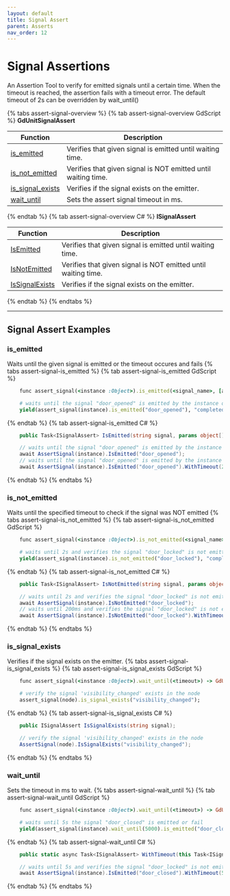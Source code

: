```yaml
---
layout: default
title: Signal Assert
parent: Asserts
nav_order: 12
---
```


# Signal Assertions

An Assertion Tool to verify for emitted signals until a certain time. When the timeout is reached, the assertion fails with a timeout error.
The default timeout of 2s can be overridden by wait_until(<time in ms>)

{% tabs assert-signal-overview %}
{% tab assert-signal-overview GdScript %}
**GdUnitSignalAssert**<br>

|Function|Description|
|--- | --- |
|[is_emitted](/gdUnit3/asserts/assert-signal/#is_emitted) | Verifies that given signal is emitted until waiting time.|
|[is_not_emitted](/gdUnit3/asserts/assert-signal/#is_not_emitted) | Verifies that given signal is NOT emitted until waiting time.|
|[is_signal_exists](/gdUnit3/asserts/assert-signal/#is_signal_exists) | Verifies if the signal exists on the emitter.|
|[wait_until](/gdUnit3/asserts/assert-signal/#wait_until) | Sets the assert signal timeout in ms.|
{% endtab %}
{% tab assert-signal-overview C# %}
**ISignalAssert**<br>

|Function|Description|
|--- | --- |
|[IsEmitted](/gdUnit3/asserts/assert-signal/#is_emitted) | Verifies that given signal is emitted until waiting time.|
|[IsNotEmitted](/gdUnit3/asserts/assert-signal/#is_not_emitted) | Verifies that given signal is NOT emitted until waiting time.|
|[IsSignalExists](/gdUnit3/asserts/assert-signal/#is_signal_exists) | Verifies if the signal exists on the emitter.|
{% endtab %}
{% endtabs %}

---
## Signal Assert Examples

### is_emitted
Waits until the given signal is emitted or the timeout occures and fails
{% tabs assert-signal-is_emitted %}
{% tab assert-signal-is_emitted GdScript %}
```ruby
    func assert_signal(<instance :Object>).is_emitted(<signal_name>, [args :Array]) -> GdUnitSignalAssert
```
```ruby
    # waits until the signal "door_opened" is emitted by the instance or fails after default timeout of 2s
    yield(assert_signal(instance).is_emitted("door_opened"), "completed")
```
{% endtab %}
{% tab assert-signal-is_emitted C# %}
```cs
    public Task<ISignalAssert> IsEmitted(string signal, params object[] args);
```
```cs
    // waits until the signal "door_opened" is emitted by the instance or fails after default timeout of 2s
    await AssertSignal(instance).IsEmitted("door_opened");
    // waits until the signal "door_opened" is emitted by the instance or fails after given timeout of 200ms
    await AssertSignal(instance).IsEmitted("door_opened").WithTimeout(200);
```
{% endtab %}
{% endtabs %}


### is_not_emitted
Waits until the specified timeout to check if the signal was NOT emitted
{% tabs assert-signal-is_not_emitted %}
{% tab assert-signal-is_not_emitted GdScript %}
```ruby
    func assert_signal(<instance :Object>).is_not_emitted(<signal_name>, [args :Array]) -> GdUnitSignalAssert
```
```ruby
    # waits until 2s and verifies the signal "door_locked" is not emitted
    yield(assert_signal(instance).is_not_emitted("door_locked"), "completed")
```
{% endtab %}
{% tab assert-signal-is_not_emitted C# %}
```cs
    public Task<ISignalAssert> IsNotEmitted(string signal, params object[] args);
```
```cs
    // waits until 2s and verifies the signal "door_locked" is not emitted
    await AssertSignal(instance).IsNotEmitted("door_locked");
    // waits until 200ms and verifies the signal "door_locked" is not emitted
    await AssertSignal(instance).IsNotEmitted("door_locked").WithTimeout(200);
```
{% endtab %}
{% endtabs %}


### is_signal_exists
Verifies if the signal exists on the emitter.
{% tabs assert-signal-is_signal_exists %}
{% tab assert-signal-is_signal_exists GdScript %}
```ruby
    func assert_signal(<instance :Object>).wait_until(<timeout>) -> GdUnitSignalAssert
```
```ruby
    # verify the signal 'visibility_changed' exists in the node
    assert_signal(node).is_signal_exists("visibility_changed");
```
{% endtab %}
{% tab assert-signal-is_signal_exists C# %}
```cs
    public ISignalAssert IsSignalExists(string signal);
```
```cs
    // verify the signal 'visibility_changed' exists in the node
    AssertSignal(node).IsSignalExists("visibility_changed");
```
{% endtab %}
{% endtabs %}


### wait_until
Sets the timeout in ms to wait.
{% tabs assert-signal-wait_until %}
{% tab assert-signal-wait_until GdScript %}
```ruby
    func assert_signal(<instance :Object>).wait_until(<timeout>) -> GdUnitSignalAssert
```
```ruby
    # waits until 5s the signal "door_closed" is emitted or fail
    yield(assert_signal(instance).wait_until(5000).is_emitted("door_closed"), "completed")
```
{% endtab %}
{% tab assert-signal-wait_until C# %}
```cs
    public static async Task<ISignalAssert> WithTimeout(this Task<ISignalAssert> task, int timeoutMillis);
```
```cs
    // waits until 5s and verifies the signal "door_locked" is not emitted or fail
    await AssertSignal(instance).IsEmitted("door_closed").WithTimeout(5000);
```
{% endtab %}
{% endtabs %}